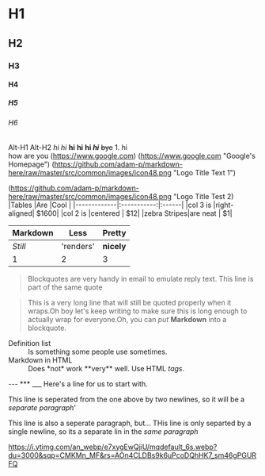 # H1
## H2
### H3
#### H4
##### H5
###### H6
Alt-H1
Alt-H2
*hi*
_hi_
**hi**
__hi__
**hi
_hi_**
~~bye~~
1.
   hi   
   how are you
(https://www.google.com)
(https://www.google.com "Google's Homepage")
(https://github.com/adam-p/markdown-here/raw/master/src/common/images/icon48.png "Logo Title Text 1")

(https://github.com/adam-p/markdown-here/raw/master/src/common/images/icon48.png "Logo Title Test 2)
|Tables       |Are          |Cool   |
|-------------|:-----------:|:------|
|col 3 is     |right-aligned|  $1600|
|col 2 is     |centered     |    $12|
|zebra Stripes|are neat     |     $1|

Markdown | Less | Pretty
--- | --- | ---
*Still* | 'renders' | **nicely**
1 | 2 | 3
> Blockquotes are very handy in email to emulate reply text. 
> This line is part of the same quote 

> This is a very long line that will still be quoted properly when it wraps.Oh boy let's keep writing to make sure this is long enough to actually wrap for everyone.Oh, you can *put* **Markdown** into a blockquote.
<dl>
  <dt>Definition list</dt>
  <dd>Is something some people use sometimes.</dd>
  
  <dt>Markdown in HTML</dt>
  <dd>Does *not* work **very** well. Use HTML <em>tags</em>.</dd>
</dl>
---
***
___
Here's a line for us to start with.


This line is seperated from the one above by two newlines, so it will be a *separate paragraph*'

This line is also a seperate paragraph, but...
THis line is only separted by a single newline, so its a separate lin in the *same paragraph*

https://i.ytimg.com/an_webp/e7xygEwQjiU/mqdefault_6s.webp?du=3000&sqp=CMKMn_MF&rs=AOn4CLDBs9k6uPcoDQhHK7_sm46gPGURFQ
